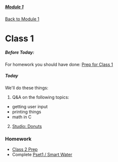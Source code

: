 ##### [Module 1](../..) 
[Back to Module 1](../..)
# Class 1

##### Before Today:
For homework you should have done: [Prep for Class 1](../class1-prep)

##### Today
We'll do these things:

1. Q&A on the following topics:
  * getting user input
  * printing things
  * math in C
2. [Studio: Donuts](../studios/donuts)

### Homework

* [Class 2 Prep](../class2-prep)
* Complete <a href="http://cdn.cs50.net/2015/fall/psets/1/pset1/pset1.html#smart_water" target="_blank">Pset1 / Smart Water</a>
